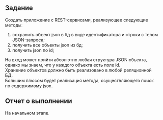 ## Задание
Создать приложение с REST-сервисами, реализующее следующие методы:
1. сохранить объект json в бд в виде идентификатора и строки с телом JSON-запроса;
2. получить все объекты json из бд;
3. получить json по id;  

На вход может прийти абсолютно любая структура JSON объекта, однако мы знаем, что у каждого объекта есть поле id.  
Хранение объектов должно быть реализовано в любой реляционной БД.  
Большим плюсом будет реализация метода, осуществляющего поиск по содержимому json.  

## Отчет о выполнении
На начальном этапе.
